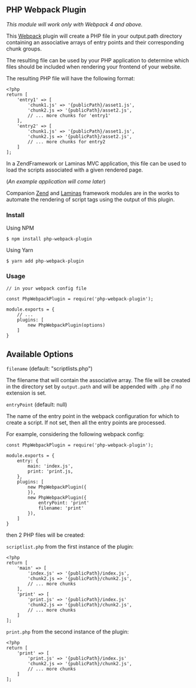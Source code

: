 ## PHP Webpack Plugin

_This module will work only with Webpack 4 and above._

This [Webpack](https://webpack.js.org/) plugin will create a PHP file in your output.path directory containing an associative arrays of entry points and their corresponding chunk groups.

The resulting file can be used by your PHP application to determine which files should be included when rendering your
frontend of your website.

The resulting PHP file will have the following format:

    <?php
    return [
        'entry1' => [
            'chunk1.js' => '{publicPath}/asset1.js',
            'chunk2.js => '{publicPath}/asset2.js',
            // ... more chunks for 'entry1'
        ],
        'entry2' => [
            'chunk1.js' => '{publicPath}/asset1.js',
            'chunk2.js => '{publicPath}/asset2.js',
            // ... more chunks for entry2
        ]
    ];

In a ZendFramework or Laminas MVC application, this file can be used to load the scripts associated with a given 
rendered page.  

(_An example application will come later_) 

Companion [Zend](https://docs.zendframework.com) and [Laminas](https://getlaminas.org) framework modules are in the works to automate the rendering of script tags using the output of
this plugin.

### Install

Using NPM

    $ npm install php-webpack-plugin
    
Using Yarn
    
    $ yarn add php-webpack-plugin


### Usage

    // in your webpack config file
    
    const PhpWebpackPlugin = require('php-webpack-plugin');
    
    module.exports = {
        // ...
        plugins: [
            new PhpWebpackPlugin(options)
        ]
    }

## Available Options

`filename` (default: "scriptlists.php")

The filename that will contain the associative array.  The file will be created in the directory set by `output.path` 
and will be appended with `.php` if no extension is set.

`entryPoint` (default: null)

The name of the entry point in the webpack configuration for which to create a script.  If not set, then all the entry
points are processed.

For example, considering the following webpack config:

    const PhpWebpackPlugin = require('php-webpack-plugin');
    
    module.exports = {
        entry: {
            main: 'index.js',
            print: 'print.js,
        },
        plugins: [
            new PhpWebpackPlugin({
            }),
            new PhpWebpackPlugin({
                entryPoint: 'print'
                filename: 'print'
            }),
        ]
    } 
    
then 2 PHP files will be created:

`scriptlist.php` from the first instance of the plugin:

    <?php
    return [
        'main' => [
            'index.js' => '{publicPath}/index.js',
            'chunk2.js => '{publicPath}/chunk2.js',
            // ... more chunks
        ],
        'print' => [
            'print.js' => '{publicPath}/index.js'
            'chunk2.js => '{publicPath}/chunk2.js',
            // ... more chunks
        ]
    ];
    
`print.php` from the second instance of the plugin:

    <?php
    return [
        'print' => [
            'print.js' => '{publicPath}/index.js'
            'chunk2.js => '{publicPath}/chunk2.js',
            // ... more chunks
        ]
    ];
